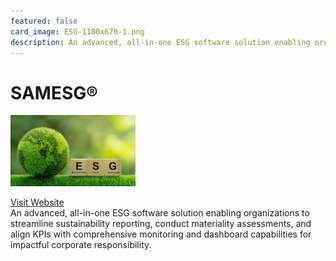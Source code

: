 ```yaml
---
featured: false
card_image: ESG-1180x670-1.png
description: An advanced, all-in-one ESG software solution enabling organizations to streamline sustainability reporting, conduct materiality assessments, and align KPIs with comprehensive monitoring and dashboard capabilities for impactful corporate responsibility.
---
```


# SAMESG®
<img src="ESG-1180x670-1.png" alt="Logo" style="max-width: 200px; height: auto;">

<a href="https://samcorporate.com/esg-and-sustainability-reporting-software/?utm_medium=paid&utm_source=ig&utm_id=120212571425760470&utm_content=120212571425770470&utm_term=120212571425750470&utm_campaign=120212571425760470">Visit Website</a>  
An advanced, all-in-one ESG software solution enabling organizations to streamline sustainability reporting, conduct materiality assessments, and align KPIs with comprehensive monitoring and dashboard capabilities for impactful corporate responsibility.
